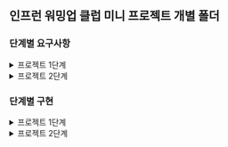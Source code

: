 ## 인프런 워밍업 클럽 미니 프로젝트 개별 폴더

### 단계별 요구사항

<details>
<summary>프로젝트 1단계</summary>

#### 요구사항

- 프로젝트 최소 설정이 이루어져야 합니다.
- 팀 등록 기능
  - 회사에 있는 팀을 등록할 수 있어야 합니다. 팀이 가져야할 필수 정보는 다음과 같습니다.
  - `팀 이름`
- 직원 등록 기능
  - 직원을 등록할 수 있어야 합니다. 직원이 가져야할 필수 정보는 다음과 같습니다.
  - `직원 이름`
  - `팀의 매니저인지 매니저가 아닌지 여부`
  - `회사에 들어온 일자`
  - `생일`
- 팀 조회 기능
  - 모든 팀의 정보를 한 번에 조회할 수 있어야 합니다.

```json
{
  "result": [
    {
      "name": "팀 이름",
      "manager": "팀 매니저 이름",
      "memberCount": "팀 인원 수"
    }
  ]
}
```

- 직원 조회 기능

```json
{
  "result": [
    {
      "name": "직원 이름",
      "teamName": "소속 팀 이름",
      "role": "MANAGER or MEMBER",
      "birthday": "1999-09-09",
      "workStartDate": "2024-02-29"
    }
  ]
}
```

</details>

<details>
<summary>프로젝트 2단계</summary>

#### 요구사항

[미션 요구사항](https://www.inflearn.com/course/lecture?courseSlug=자바-스프링부트-서버개발-올인원&unitId=208214)

</details>

### 단계별 구현

<details>
<summary>프로젝트 1단계</summary>


#### 중점 구현 사항

- 팀 등록 기능
- 팀 조회 기능
- 직원 등록 기능
- 직원 조회 기능
- 직업 룰(Manager, Member) 업데이트 기능
- 최대한 요구사항을 충족시키면서 `TDD` 로 구현
- `Controller Layer` 에 대해 `MockMvc` 를 활용, `Layer Level` 테스트 작성
- 각 기능에 대한 `Integration Test` 작성
- 각 기능에 대한 `Unit Test` 작성

#### 요청 값 검증

- `@Valid` 를 사용하여 요청값 검증

```java
public record MemberRegistrationRequest(
        @NotBlank(message = "이름은 필수 입력값 입니다.")
        String name,

        String teamName,

        @NotNull(message = "생일은 필수 입력값 입니다.")
        @JsonFormat(shape = JsonFormat.Shape.STRING, pattern = "yyyy-MM-dd", timezone = "Asia/Seoul")
        LocalDate birthday,

        @NotNull(message = "근무 시작일은 필수 입력값 입니다.")
        @JsonFormat(shape = JsonFormat.Shape.STRING, pattern = "yyyy-MM-dd", timezone = "Asia/Seoul")
        LocalDate workStartDate
) {
    // ...
}
```

#### 도메인 객체와 `Entity` 객체 분리

- `database` 연결을 위한 `entity` 객체와 도메인 로직을 담당하는 도메인 객체를 분리하여 관리
- 장점: 도메인 객체를 `POJO(Plain Old Java Object)` 로 관리 가능하다.
- 단점: JPA ORM 의 특정 기술(변경감지 등)을 사용할 수 없다.

```java
public record Member(Long id, String name, String teamName, Role role, LocalDate birthday,
                     LocalDate workStartDate) {

    // ...

    public Member updateRole() {
        if (this.role.equals(Role.MANAGER)) {
            return new Member(id, name, teamName, Role.MEMBER, birthday, workStartDate);
        }
        return new Member(id, name, teamName, Role.MANAGER, birthday, workStartDate);
    }

    public boolean isDuplicateMember(Member member) {
        return this.name.equals(member.name()) &&
                this.birthday.equals(member.birthday()) &&
                this.workStartDate.equals(member.workStartDate());
    }

    public boolean isTeamMember(String teamName) {
        return this.teamName.equals(teamName);
    }

    public boolean isTeamManager() {
        return this.role.equals(Role.MANAGER);
    }
}
```

- `Member` 도메인 객체
- 검증 또는 업데이트 등 도메인 로직 존재

```java
@Entity
@Table(name = "members")
public class MemberEntity {

    @Id
    @GeneratedValue(strategy = GenerationType.IDENTITY)
    private Long id;

    private String name;
    private String teamName;

    @Enumerated(EnumType.STRING)
    private Role role;

    private LocalDate birthday;
    private LocalDate workStartDate;

    protected MemberEntity() {
    }

    // model to entity or entity to model 처리 로직
}
```

- `Member entity` 객체
- `model to entity` 또는 `entity to model` 변환 로직만 존재
- 업데이트 또는 검증 로직은 `entity` 객체에 없다.

#### 계층간 추상화

- 계층간 추상화 진행
- 의존관계 역전 원칙(DIP)
- 구현체를 의존하지 않고 인터페이스를 의존하도록 설계
- 장점: 구현체를 갈아 끼우기 매우 편리하다.
- 단점: 작업 공수가 많이 들어가고, 설계가 복잡해진다.

```mermaid
flowchart LR
    Controller --> Service_Interface --> Service_구현체 --> Repository_Interface --> Repository_구현체
```
- 의존성 플로우 차트

#### TDD

- 테스트 주도 개발 방식 적용

#### 테스트 코드 작성

- `Rest Assured` 를 사용헤, `API` 요청 및 통합 테스트 작성
- `Fake` 를 활용해, `Service` 로직 테스트 작성
- `MockMvc` 를 활용해, `Controller Layer` 테스트 작성

#### API

```http request
### 맴버 조회 API
GET http://localhost:8080/api/v1/member

### 맴버 등록 API
POST http://localhost:8080/api/v1/member
Content-Type: application/json

{
  "name": "테스트팀원1",
  "teamName": "테스트1팀",
  "birthday": "1999-09-09",
  "workStartDate": "2024-02-29"
}

### 맴버 수정 API
PUT http://localhost:8080/api/v1/member
Content-Type: application/json

{
  "name": "테스트팀원1",
  "teamName": "테스트1팀",
  "birthday": "1999-09-09",
  "workStartDate": "2024-02-29"
}

### 팀 조회 API
GET http://localhost:8080/api/v1/team

### 팀 등록 API
POST http://localhost:8080/api/v1/team
Content-Type: application/json

{
  "name": "테스트1팀"
}
```

</details>

<details>
<summary>프로젝트 2단계</summary>

#### 1단계 PR 리뷰 반영

- [X] 메서드의 이름은 명사형이 아닌 동사형으로 작성
  - `registration` -> `register` 로 변경
- [X] `Enum` 비교에는 `equal` 대신 `==` 을 사용하면 이점이 많다.
  - `==` 을 사용하게 되면 `NPE` 방지와 타입 체크등 이점이 많아 변경
- [X] 빠진 접근 제어자 추가
- [X] `select` 이후 `isPresent` 사용 대신 `exsits` 사용하여, 리소스 낭비 방지
- [X] `@JsonFormat` 어노테이션 제거

#### 중점 구현 사항

- 출근 등록 기능
- 퇴근 등록 기능
- 근무 시간 조회 기능
- 최대한 요구사항을 충족시키면서 `TDD` 로 구현
- `Controller Layer` 에 대해 `MockMvc` 를 활용, `Layer Level` 테스트 작성
- 각 기능에 대한 `Integration Test` 작성
- 각 기능에 대한 `Unit Test` 작성

#### 예외 상황 별 처리

- 미 등록된 회원 출근 등록 요청 -> 예외 발생
- 출근 등록 없이 퇴근 등록 요청 시 -> 예외 발생
- 출근 등록 후 퇴근 등록 없이 재 출근 등록 요청 -> 예외 발생
- 출근 등록 후 퇴근 등록 없이 다음날 출근 등록 요청 시 -> 정상 등록
- 같은날 출근 등록 후 퇴근 한 직원이 다시 출근 등록 요청 시 -> 정상 등록
- 출근 등록 후 야근 등의 이유로 다음날 새벽에 퇴근 등록 요청 시 -> 정상 등록

#### 테스트

- 58개의 테스트 작성, `Jacoco` 기준 `Test Coverage` 97%
- 모든 기능에 대한 `Unit Test` 와 `Integration Test` 작성

#### API

```http request
### 출근 등록 API
POST http://localhost:8080/api/v1/clock-in
Content-Type: application/json

{
  "memberId": 1
}

### 퇴근 등록 API
POST http://localhost:8080/api/v1/clock-out
Content-Type: application/json

{
  "memberId": 1
}

### 근무 기록 조회 API
GET http://localhost:8080/api/v1/work-hours?member-id=1&date=2024-03
```

</details>
